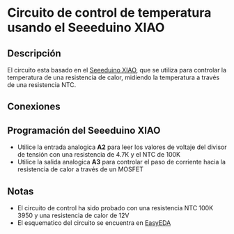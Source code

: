 # Circuito de control de temperatura usando el Seeeduino XIAO

## Descripción
El circuito esta basado en el [Seeeduino XIAO](https://wiki.seeedstudio.com/Seeeduino-XIAO/), 
que se utiliza para controlar la temperatura de una resistencia de calor, 
midiendo la temperatura a través de una resistencia NTC.

## Conexiones

## Programación del Seeeduino XIAO
+ Utilice la entrada analogica **A2** para leer los valores de voltaje del divisor de tensión con una resistencia de 4.7K y el NTC de 100K
+ Utilice la salida analogica **A3** para controlar el paso de corriente hacia la resistencia de calor a través de un MOSFET

## Notas
+ El circuito de control ha sido probado con una resistencia NTC 100K 3950 y una resistencia de calor de 12V
+ El esquematico del circuito se encuentra en [EasyEDA](https://easyeda.com/michael801898/module_temp_control_cap_copy)
